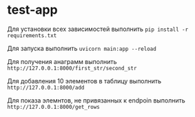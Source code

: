 # test-app

Для установки всех зависимостей выполнить `pip install -r requirements.txt`

Для запуска выполнить  `uvicorn main:app --reload`

Для получения анаграмм выполнить `http://127.0.0.1:8000/first_str/second_str`

Для добавления 10 элементов в таблицу выполнить `http://127.0.0.1:8000/add`

Для показа элемнтов, не привязанных к endpoin выполнить `http://127.0.0.1:8000/get_rows`
